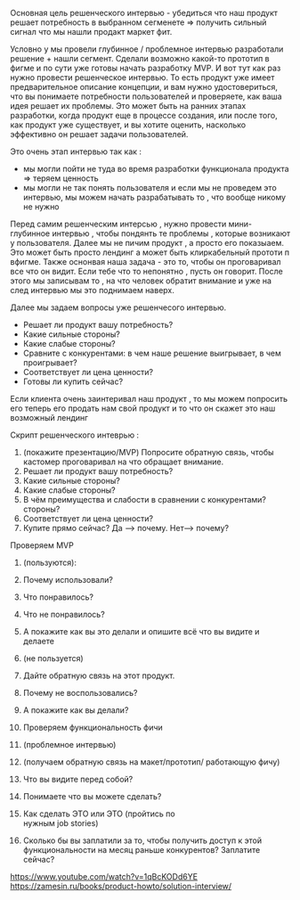 Основная цель решенческого интервью - убедиться что наш продукт решает потребность в выбранном сегменете => получить сильный сигнал что мы нашли продакт маркет фит. 

Условно у мы провели глубинное / проблемное интервью разработали решение + нашли сегмент. Сделали возможно какой-то прототип в фигме и по сути уже готовы начать разработку MVP. И вот тут как раз нужно провести решенческое интервью. То есть продукт уже имеет предварительное описание концепции, и вам нужно удостовериться, что вы понимаете потребности пользователей и проверяете, как ваша идея решает их проблемы. Это может быть на ранних этапах разработки, когда продукт еще в процессе создания, или после того, как продукт уже существует, и вы хотите оценить, насколько эффективно он решает задачи пользователей.

Это очень этап интервью так как : 
- мы могли пойти не туда во время разработки функционала продукта => теряем ценность
- мы могли не так понять пользователя 
и если мы не проведем это интервью,  мы можем начать разрабатывать то , что вообще никому не нужно 

Перед самим решенческим интерсью , нужно провести мини-глубинное интервью , чтобы пондянть те проблемы , которые возникают у пользователя. Далее мы не пичим продукт , а просто его показыаем. Это может быть просто лендинг а может быть клиркабельный прототи п вфигме. Также оснонвая наша задача - это то, чтобы он проговаривал все что он видит. Если тебе что то непонятно , пусть он говорит. После этого мы записывам то , на что человек обратит внимание и уже на след интервью мы это поднимаем наверх. 

Далее мы задаем вопросы уже решенчесого интервью. 
- Решает ли продукт вашу потребность?
- Какие сильные стороны?
- Какие слабые стороны?
- Сравните с конкурентами: в чем наше решение выигрывает, в чем проигрывает?
- Соответствует ли цена ценности?
- Готовы ли купить сейчас?

Если клиента очень заинтеривал наш продукт , то мы можем попросить его теперь его продать нам свой продукт и то что он скажет это наш возможный лендинг 

Скрипт решенческого интеврью : 

1. (покажите презентацию/MVP) Попросите обратную связь, чтобы кастомер проговаривал на что обращает внимание.
2. ﻿﻿﻿Решает ли продукт вашу потребность?
3. ﻿﻿﻿Какие сильные стороны?
4. ﻿﻿﻿Какие слабые стороны?
5. ﻿﻿﻿В чём преимущества и слабости в сравнении с конкурентами? стороны?
6. ﻿﻿﻿Соответствует ли цена ценности?
7. ﻿﻿﻿Купите прямо сейчас? Да —> почему. Нет—> почему?



Проверяем MVP

1. (пользуются):
1. ﻿﻿﻿Почему использовали?
2. ﻿﻿﻿Что понравилось?
3. ﻿﻿﻿Что не понравилось?
4. ﻿﻿﻿А покажите как вы это делали и опишите всё что вы видите и делаете
2. (не пользуется)

1. ﻿﻿﻿Дайте обратную связь на этот продукт.
2. ﻿﻿﻿Почему не воспользовались?
3. ﻿﻿﻿А покажите как вы делали?




4. Проверяем функциональность фичи

1. ﻿﻿﻿(проблемное интервью)
2. ﻿﻿﻿(получаем обратную связь на макет/прототип/ работающую фичу)

1. ﻿﻿﻿Что вы видите перед собой?
2. ﻿﻿﻿Понимаете что вы можете сделать?
3. ﻿﻿﻿Как сделать ЭТО или ЭТО (пройтись по  
    нужным job stories)
4. ﻿﻿﻿Сколько бы вы заплатили за то, чтобы получить доступ к этой функциональности на месяц раньше конкурентов? Заплатите сейчас?


https://www.youtube.com/watch?v=1qBcKODd6YE
https://zamesin.ru/books/product-howto/solution-interview/